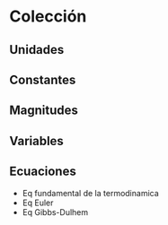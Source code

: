 # Colección

## Unidades

## Constantes

## Magnitudes

## Variables

## Ecuaciones
- Eq fundamental de la termodinamica
- Eq Euler
- Eq Gibbs-Dulhem
